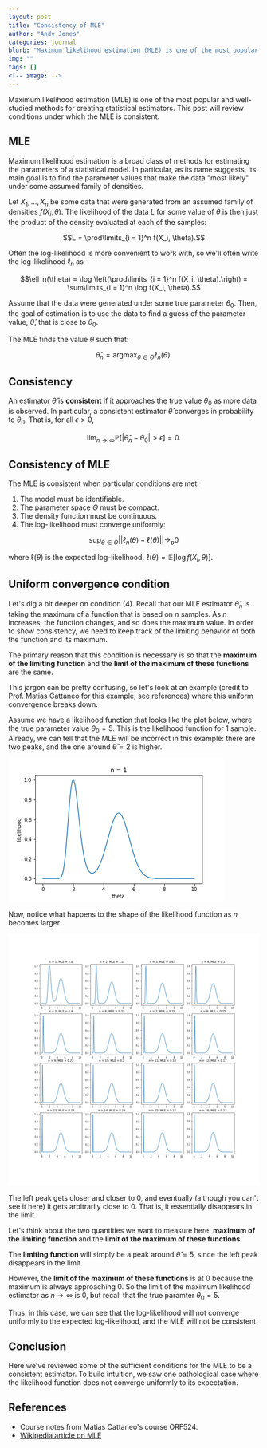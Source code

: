 ```yaml
---
layout: post
title: "Consistency of MLE"
author: "Andy Jones"
categories: journal
blurb: "Maximum likelihood estimation (MLE) is one of the most popular and well-studied methods for creating statistical estimators. This post will review conditions under which the MLE is consistent."
img: ""
tags: []
<!-- image: -->
---
```


Maximum likelihood estimation (MLE) is one of the most popular and well-studied methods for creating statistical estimators. This post will review conditions under which the MLE is consistent.

## MLE

Maximum likelihood estimation is a broad class of methods for estimating the parameters of a statistical model. In particular, as its name suggests, its main goal is to find the parameter values that make the data "most likely" under some assumed family of densities.

Let $X_1, \dots, X_n$ be some data that were generated from an assumed family of densities $f(X_i, \theta)$. The likelihood of the data $L$ for some value of $\theta$ is then just the product of the density evaluated at each of the samples:

$$L = \prod\limits_{i = 1}^n f(X_i, \theta).$$

Often the log-likelihood is more convenient to work with, so we'll often write the log-likelihood $\ell_n$ as 

$$\ell_n(\theta) = \log \left(\prod\limits_{i = 1}^n f(X_i, \theta).\right) = \sum\limits_{i = 1}^n \log f(X_i, \theta).$$

Assume that the data were generated under some true parameter $\theta_0$. Then, the goal of estimation is to use the data to find a guess of the parameter value, $\hat{\theta}$, that is close to $\theta_0$. 

The MLE finds the value $\hat{\theta}$ such that:


$$\hat{\theta}_n = \text{arg}\max_{\theta \in \Theta} \ell_n(\theta).$$

## Consistency

An estimator $\hat{\theta}$ is **consistent** if it approaches the true value $\theta_0$ as more data is observed. In particular, a consistent estimator $\hat{\theta}$ converges in probability to $\theta_0$. That is, for all $\epsilon > 0$,

$$\lim_{n \to \infty} \mathbb{P} \left[ |\hat{\theta}_n - \theta_0|  > \epsilon \right] = 0.$$


## Consistency of MLE

The MLE is consistent when particular conditions are met:

1. The model must be identifiable.
2. The parameter space $\Theta$ must be compact.
3. The density function must be continuous.
4. The log-likelihood must converge uniformly:

$$\sup_{\theta \in \Theta} ||\ell_n(\theta) - \ell(\theta)|| \to_p 0$$

where $\ell(\theta)$ is the expected log-likelihood, $\ell(\theta) = \mathbb{E}[\log f(X_i, \theta)].$


## Uniform convergence condition

Let's dig a bit deeper on condition (4). Recall that our MLE estimator $\hat{\theta}_n$ is taking the maximum of a function that is based on $n$ samples. As $n$ increases, the function changes, and so does the maximum value. In order to show consistency, we need to keep track of the limiting behavior of both the function and its maximum.

The primary reason that this condition is necessary is so that the **maximum of the limiting function** and the **limit of the maximum of these functions** are the same.

This jargon can be pretty confusing, so let's look at an example (credit to Prof. Matias Cattaneo for this example; see references) where this uniform convergence breaks down.

Assume we have a likelihood function that looks like the plot below, where the true parameter value $\theta_0 = 5$. This is the likelihood function for $1$ sample. Already, we can tell that the MLE will be incorrect in this example: there are two peaks, and the one around $\hat{\theta} = 2$ is higher.

![basic](/assets/basic_example.png)

Now, notice what happens to the shape of the likelihood function as $n$ becomes larger.

![tiled](/assets/tiled_example.png)

The left peak gets closer and closer to $0$, and eventually (although you can't see it here) it gets arbitrarily close to $0$. That is, it essentially disappears in the limit.

Let's think about the two quantities we want to measure here: **maximum of the limiting function** and the **limit of the maximum of these functions**.

The **limiting function** will simply be a peak around $\hat{\theta} = 5$, since the left peak disappears in the limit.

However, the **limit of the maximum of these functions** is at $0$ because the maximum is always approaching $0$. So the limit of the maximum likelihood estimator as $n \to \infty$ is $0$, but recall that the true paramter $\theta_0 = 5$.

Thus, in this case, we can see that the log-likelihood will not converge uniformly to the expected log-likelihood, and the MLE will not be consistent.

## Conclusion

Here we've reviewed some of the sufficient conditions for the MLE to be a consistent estimator. To build intuition, we saw one pathological case where the likelihood function does not converge uniformly to its expectation.

## References

- Course notes from Matias Cattaneo's course ORF524.
- [Wikipedia article on MLE](https://www.wikiwand.com/en/Maximum_likelihood_estimation#/Consistency)

